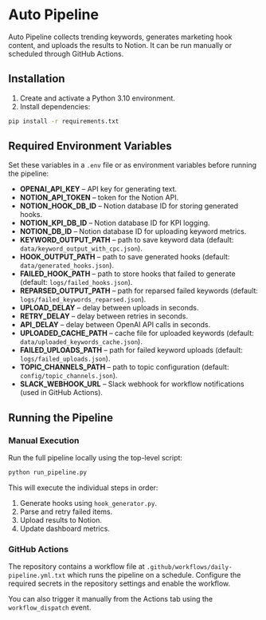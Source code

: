 # Auto Pipeline

Auto Pipeline collects trending keywords, generates marketing hook content, and uploads the results to Notion. It can be run manually or scheduled through GitHub Actions.

## Installation

1. Create and activate a Python 3.10 environment.
2. Install dependencies:

```bash
pip install -r requirements.txt
```

## Required Environment Variables

Set these variables in a `.env` file or as environment variables before running the pipeline:

- **OPENAI_API_KEY** – API key for generating text.
- **NOTION_API_TOKEN** – token for the Notion API.
- **NOTION_HOOK_DB_ID** – Notion database ID for storing generated hooks.
- **NOTION_KPI_DB_ID** – Notion database ID for KPI logging.
- **NOTION_DB_ID** – Notion database ID for uploading keyword metrics.
- **KEYWORD_OUTPUT_PATH** – path to save keyword data (default: `data/keyword_output_with_cpc.json`).
- **HOOK_OUTPUT_PATH** – path to save generated hooks (default: `data/generated_hooks.json`).
- **FAILED_HOOK_PATH** – path to store hooks that failed to generate (default: `logs/failed_hooks.json`).
- **REPARSED_OUTPUT_PATH** – path for reparsed failed keywords (default: `logs/failed_keywords_reparsed.json`).
- **UPLOAD_DELAY** – delay between uploads in seconds.
- **RETRY_DELAY** – delay between retries in seconds.
- **API_DELAY** – delay between OpenAI API calls in seconds.
- **UPLOADED_CACHE_PATH** – cache file for uploaded keywords (default: `data/uploaded_keywords_cache.json`).
- **FAILED_UPLOADS_PATH** – path for failed keyword uploads (default: `logs/failed_uploads.json`).
- **TOPIC_CHANNELS_PATH** – path to topic configuration (default: `config/topic_channels.json`).
- **SLACK_WEBHOOK_URL** – Slack webhook for workflow notifications (used in GitHub Actions).

## Running the Pipeline

### Manual Execution

Run the full pipeline locally using the top-level script:

```bash
python run_pipeline.py
```

This will execute the individual steps in order:

1. Generate hooks using `hook_generator.py`.
2. Parse and retry failed items.
3. Upload results to Notion.
4. Update dashboard metrics.

### GitHub Actions

The repository contains a workflow file at `.github/workflows/daily-pipeline.yml.txt` which runs the pipeline on a schedule. Configure the required secrets in the repository settings and enable the workflow.

You can also trigger it manually from the Actions tab using the `workflow_dispatch` event.

